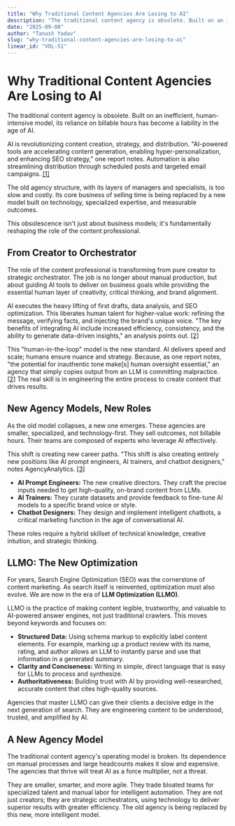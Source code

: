 ```yaml
---
title: "Why Traditional Content Agencies Are Losing to AI"
description: "The traditional content agency is obsolete. Built on an inefficient, human-intensive model, its reliance on billable hours has become a liability in the age of AI."
date: "2025-09-08"
author: "Tanush Yadav"
slug: "why-traditional-content-agencies-are-losing-to-ai"
linear_id: "VOL-51"
---
```


# Why Traditional Content Agencies Are Losing to AI

The traditional content agency is obsolete. Built on an inefficient, human-intensive model, its reliance on billable hours has become a liability in the age of AI.

AI is revolutionizing content creation, strategy, and distribution. "AI-powered tools are accelerating content generation, enabling hyper-personalization, and enhancing SEO strategy," one report notes. Automation is also streamlining distribution through scheduled posts and targeted email campaigns. [[1]](https://vertexaisearch.cloud.google.com/grounding-api-redirect/AUZIYQExipeD1FoKbom-IPI0Fk_v3NP6D2Rc8xpkSDxDfsWMi1dfJ4cQmMXzcrfgp4PJO2erQKTYND0PV4CkTrsNlWtaj5kNxHVzPw7ZK_VDDEx2CC3y7TNPUIxqL9SabMHPrE4g7tOyeP0yN9zkY1h6PaYlwVqhCyaROowwxR_wZm6H9mDW4BYeD8Pdyeo=)

The old agency structure, with its layers of managers and specialists, is too slow and costly. Its core business of selling time is being replaced by a new model built on technology, specialized expertise, and measurable outcomes.

This obsolescence isn't just about business models; it's fundamentally reshaping the role of the content professional.

## From Creator to Orchestrator

The role of the content professional is transforming from pure creator to strategic orchestrator. The job is no longer about manual production, but about guiding AI tools to deliver on business goals while providing the essential human layer of creativity, critical thinking, and brand alignment.

AI executes the heavy lifting of first drafts, data analysis, and SEO optimization. This liberates human talent for higher-value work: refining the message, verifying facts, and injecting the brand's unique voice. "The key benefits of integrating AI include increased efficiency, consistency, and the ability to generate data-driven insights," an analysis points out. [[2]](https://vertexaisearch.cloud.google.com/grounding-api-redirect/AUZIYQEY_ScbnenW-MLqPRJmcSX1qaO4Vd24r7-b3rEZuxM-QLkbxLZeFboQ9m6AB5_bFdmV760i4HUdHZrw4m0RW2ipDuw46BeTFbossEt17klg-XCz3qjBtUblR1djzoiL5-YBgdlbMgJHhSMAnIvIdFRM84wiJbxW)

This "human-in-the-loop" model is the new standard. AI delivers speed and scale; humans ensure nuance and strategy. Because, as one report notes, "the potential for inauthentic tone make[s] human oversight essential," an agency that simply copies output from an LLM is committing malpractice. [[2]](https://vertexaisearch.cloud.google.com/grounding-api-redirect/AUZIYQEY_ScbnenW-MLqPRJmcSX1qaO4Vd24r7-b3rEZuxM-QLkbxLZeFboQ9m6AB5_bFdmV760i4HUdHZrw4m0RW2ipDuw46BeTFbossEt17klg-XCz3qjBtUblR1djzoiL5-YBgdlbMgJHhSMAnIvIdFRM84wiJbxW) The real skill is in engineering the entire process to create content that drives results.

## New Agency Models, New Roles

As the old model collapses, a new one emerges. These agencies are smaller, specialized, and technology-first. They sell outcomes, not billable hours. Their teams are composed of experts who leverage AI effectively.

This shift is creating new career paths. "This shift is also creating entirely new positions like AI prompt engineers, AI trainers, and chatbot designers," notes AgencyAnalytics. [[3]](https://vertexaisearch.cloud.google.com/grounding-api-redirect/AUZIYQGLe23UDUP9Rn82_u0wGWLARsB1t5ZDONlv4eZPDQX88jOvu9YsroduzWEBOoyViO1cbp2-khnjhXbZUvs4sCpjZ5kwkTk5U9KS4tPpRPtCk14KlYMp2fu-kOP7Ivdx3oStYr2BemuSaq7t0goPbH58ZcaW)

*   **AI Prompt Engineers:** The new creative directors. They craft the precise inputs needed to get high-quality, on-brand content from LLMs.
*   **AI Trainers:** They curate datasets and provide feedback to fine-tune AI models to a specific brand voice or style.
*   **Chatbot Designers:** They design and implement intelligent chatbots, a critical marketing function in the age of conversational AI.

These roles require a hybrid skillset of technical knowledge, creative intuition, and strategic thinking.

## LLMO: The New Optimization

For years, Search Engine Optimization (SEO) was the cornerstone of content marketing. As search itself is reinvented, optimization must also evolve. We are now in the era of **LLM Optimization (LLMO)**.

LLMO is the practice of making content legible, trustworthy, and valuable to AI-powered answer engines, not just traditional crawlers. This moves beyond keywords and focuses on:

*   **Structured Data:** Using schema markup to explicitly label content elements. For example, marking up a product review with its name, rating, and author allows an LLM to instantly parse and use that information in a generated summary.
*   **Clarity and Conciseness:** Writing in simple, direct language that is easy for LLMs to process and synthesize.
*   **Authoritativeness:** Building trust with AI by providing well-researched, accurate content that cites high-quality sources.

Agencies that master LLMO can give their clients a decisive edge in the next generation of search. They are engineering content to be understood, trusted, and amplified by AI.

## A New Agency Model

The traditional content agency's operating model is broken. Its dependence on manual processes and large headcounts makes it slow and expensive. The agencies that thrive will treat AI as a force multiplier, not a threat.

They are smaller, smarter, and more agile. They trade bloated teams for specialized talent and manual labor for intelligent automation. They are not just creators; they are strategic orchestrators, using technology to deliver superior results with greater efficiency. The old agency is being replaced by this new, more intelligent model.
